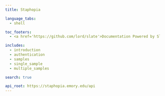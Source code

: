 ```yaml
---
title: Staphopia

language_tabs:
  - shell

toc_footers:
  - <a href='https://github.com/lord/slate'>Documentation Powered by Slate</a>

includes:
  - introduction
  - authentication
  - samples
  - single_sample
  - multiple_samples

search: true

api_root: https://staphopia.emory.edu/api
---
```


